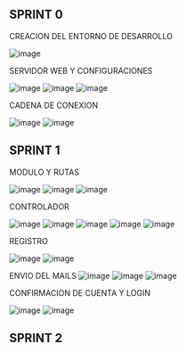 ## SPRINT 0

CREACION DEL ENTORNO DE DESARROLLO

![image](https://github.com/Cristiann-Paredes/Veterinari/assets/117744113/1e72938f-57ea-47e6-83f7-36699b5487fe)

SERVIDOR WEB Y CONFIGURACIONES 

![image](https://github.com/Cristiann-Paredes/Veterinari/assets/117744113/5a23c429-b133-4725-b773-03995e8a3e47)
![image](https://github.com/Cristiann-Paredes/Veterinari/assets/117744113/b56772f4-6f02-4a50-b1b5-2b615d85f9a8)
![image](https://github.com/Cristiann-Paredes/Veterinari/assets/117744113/558b11bd-86db-48c2-81c9-2dc43587a6ee)

CADENA DE CONEXION 

![image](https://github.com/Cristiann-Paredes/Veterinari/assets/117744113/e151dc42-f63a-4827-b220-2b95a1090ef4)
![image](https://github.com/Cristiann-Paredes/Veterinari/assets/117744113/20485b99-a1d9-4010-a0e5-37251bc887fa)

## SPRINT 1

MODULO Y RUTAS

![image](https://github.com/Cristiann-Paredes/Veterinari/assets/117744113/dd656d0f-2d44-46ea-8793-13f3ee2e055d)
![image](https://github.com/Cristiann-Paredes/Veterinari/assets/117744113/0c29a0a5-304c-4607-877f-4f88db8a256c)
![image](https://github.com/Cristiann-Paredes/Veterinari/assets/117744113/44f2f8b9-4986-446f-a3d3-aca9037a7b6c)

CONTROLADOR

![image](https://github.com/Cristiann-Paredes/Veterinari/assets/117744113/6f53845c-ec01-4df6-a759-92d9c1635285)
![image](https://github.com/Cristiann-Paredes/Veterinari/assets/117744113/94fa12e3-7343-4f6f-a9a4-4e1f796c179d)
![image](https://github.com/Cristiann-Paredes/Veterinari/assets/117744113/00795ffc-b3b5-496a-9b7b-c1481173518e)
![image](https://github.com/Cristiann-Paredes/Veterinari/assets/117744113/6d9dee75-4d3b-4f47-8ae6-c69e9a25f805)
![image](https://github.com/Cristiann-Paredes/Veterinari/assets/117744113/f3900879-299b-4b3d-816c-b714958fd4ad)

REGISTRO 

![image](https://github.com/Cristiann-Paredes/Veterinari/assets/117744113/0dd0a4d1-6f5a-4dff-8c3d-e2f7fc2a4be6)
![image](https://github.com/Cristiann-Paredes/Veterinari/assets/117744113/0f9084ae-2f37-4315-b39f-a24c8c9f989b)

ENVIO DEL MAILS
![image](https://github.com/Cristiann-Paredes/Veterinari/assets/117744113/656a3caf-a157-46fe-82ae-ba61992014ba)
![image](https://github.com/Cristiann-Paredes/Veterinari/assets/117744113/318fcdc7-8d3d-46c0-857e-d772a2020bcd)
![image](https://github.com/Cristiann-Paredes/Veterinari/assets/117744113/eddd604f-fa9c-4644-9024-9f7fa8dffcb0)

CONFIRMACION DE CUENTA Y LOGIN

![image](https://github.com/Cristiann-Paredes/Veterinari/assets/117744113/61fd59d2-9cfb-44a3-844c-c1573ab6e9ee)
![image](https://github.com/Cristiann-Paredes/Veterinari/assets/117744113/19a79a54-95a6-4a62-9795-0809e94cab05)

## SPRINT 2
